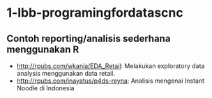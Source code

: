 # 1-lbb-programingfordatascnc

## Contoh reporting/analisis sederhana menggunakan R
 - http://rpubs.com/wkania/EDA_Retail: Melakukan exploratory data analysis menggunakan data retail.
 - http://rpubs.com/inayatus/p4ds-reyna: Analisis mengenai Instant Noodle di Indonesia

